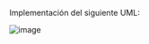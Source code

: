 Implementación del siguiente UML:

![image](https://github.com/user-attachments/assets/edb38205-5421-4d71-a5fa-942e77734972)
